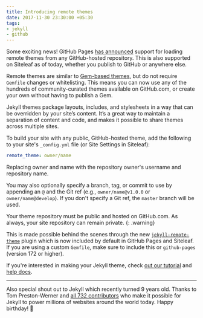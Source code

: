 ```yaml
---
title: Introducing remote themes
date: 2017-11-30 23:30:00 +05:30
tags:
- jekyll
- github
---
```


Some exciting news! GitHub Pages [has announced](https://github.com/blog/2464-use-any-theme-with-github-pages) support for loading remote themes from any GitHub-hosted repository. This is also supported on Siteleaf as of today, whether you publish to GitHub or anywhere else.

Remote themes are similar to [Gem-based themes](https://learn.siteleaf.com/themes/gem-based-themes/), but do not require `Gemfile` changes or whitelisting. This means you can now use any of the hundreds of community-curated themes available on GitHub.com, or create your own without having to publish a Gem.

Jekyll themes package layouts, includes, and stylesheets in a way that can be overridden by your site’s content. It’s a great way to maintain a separation of content and code, and makes it possible to share themes across multiple sites.




To build your site with any public, GitHub-hosted theme, add the following to your site's `_config.yml` file (or Site Settings in Siteleaf):

```yaml
remote_theme: owner/name
```

Replacing owner and name with the repository owner's username and repository name. 

You may also optionally specify a branch, tag, or commit to use by appending an `@` and the Git ref (e.g., `owner/name@v1.0.0` or `owner/name@develop`). If you don't specify a Git ref, the `master` branch will be used.

Your theme repository must be public and hosted on GitHub.com. As always, your site repository can remain private.
{: .warning}

This is made possible behind the scenes through the new [`jekyll-remote-theme`](https://github.com/benbalter/jekyll-remote-theme) plugin which is now included by default in GitHub Pages and Siteleaf. If you are using a custom `Gemfile`, make sure to include this or `github-pages` (version 172 or higher).

If you're interested in making your Jekyll theme, check [out our tutorial](/blog/making-your-first-jekyll-theme-part-1/) and [help docs](https://learn.siteleaf.com/themes/gem-based-themes/).

---

Also special shout out to Jekyll which recently turned 9 years old. Thanks to Tom Preston-Werner and [all 732 contributors](https://github.com/jekyll/jekyll/graphs/contributors) who make it possible for Jekyll to power millions of websites around the world today. Happy birthday! 🎉